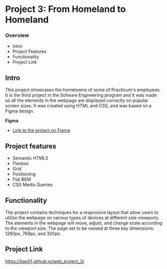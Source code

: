 # Project 3: From Homeland to Homeland

### Overview

- Intro
- Project Features
- Functionality
- Project Link

## Intro

This project showcases the hometowns of some of Practicum's employees. It is the third project in the Sofware Engineering program and it was made so all the elements in the webpage are displayed correctly on popular screen sizes. It was created using HTML and CSS, and was based on a Figma design.

**Figma**

- [Link to the project on Figma](https://www.figma.com/file/1zCYcflj6BJx5VqOvXU9nb/Sprint-3-From-Homeland-to-Homeland-desktop-mobile?node-id=0%3A1)

## Project features

- Semantic HTML5
- Flexbox
- Grid
- Positioning
- Flat BEM
- CSS Media Queries

## Functionality

The project contains techniques for a responsive layout that allow users to utilize the webpage on various types of devices at different size viewports. The elements in the webpage will move, adjust, and change scale according to the viewport size. The page set to be viewed at three key dimensions: 1280px, 768px, and 320px.

## Project Link

https://itap01.github.io/web_project_3/
